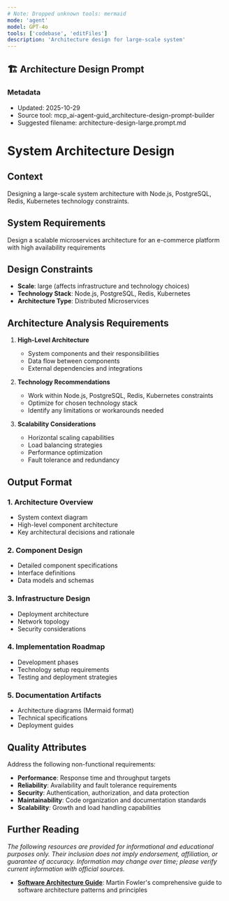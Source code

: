 ```yaml
---
# Note: Dropped unknown tools: mermaid
mode: 'agent'
model: GPT-4o
tools: ['codebase', 'editFiles']
description: 'Architecture design for large-scale system'
---
```

## 🏗️ Architecture Design Prompt

### Metadata
- Updated: 2025-10-29
- Source tool: mcp_ai-agent-guid_architecture-design-prompt-builder
- Suggested filename: architecture-design-large.prompt.md

# System Architecture Design

## Context
Designing a large-scale system architecture with Node.js, PostgreSQL, Redis, Kubernetes technology constraints.

## System Requirements
Design a scalable microservices architecture for an e-commerce platform with high availability requirements

## Design Constraints
- **Scale**: large (affects infrastructure and technology choices)
- **Technology Stack**: Node.js, PostgreSQL, Redis, Kubernetes
- **Architecture Type**: Distributed Microservices

## Architecture Analysis Requirements

1. **High-Level Architecture**
   - System components and their responsibilities
   - Data flow between components
   - External dependencies and integrations

2. **Technology Recommendations**
   - Work within Node.js, PostgreSQL, Redis, Kubernetes constraints
   - Optimize for chosen technology stack
   - Identify any limitations or workarounds needed

3. **Scalability Considerations**
   - Horizontal scaling capabilities
   - Load balancing strategies
   - Performance optimization
   - Fault tolerance and redundancy

## Output Format

### 1. Architecture Overview
- System context diagram
- High-level component architecture
- Key architectural decisions and rationale

### 2. Component Design
- Detailed component specifications
- Interface definitions
- Data models and schemas

### 3. Infrastructure Design
- Deployment architecture
- Network topology
- Security considerations

### 4. Implementation Roadmap
- Development phases
- Technology setup requirements
- Testing and deployment strategies

### 5. Documentation Artifacts
- Architecture diagrams (Mermaid format)
- Technical specifications
- Deployment guides

## Quality Attributes
Address the following non-functional requirements:
- **Performance**: Response time and throughput targets
- **Reliability**: Availability and fault tolerance requirements
- **Security**: Authentication, authorization, and data protection
- **Maintainability**: Code organization and documentation standards
- **Scalability**: Growth and load handling capabilities

## Further Reading

*The following resources are provided for informational and educational purposes only. Their inclusion does not imply endorsement, affiliation, or guarantee of accuracy. Information may change over time; please verify current information with official sources.*

- **[Software Architecture Guide](https://martinfowler.com/architecture/)**: Martin Fowler's comprehensive guide to software architecture patterns and principles


